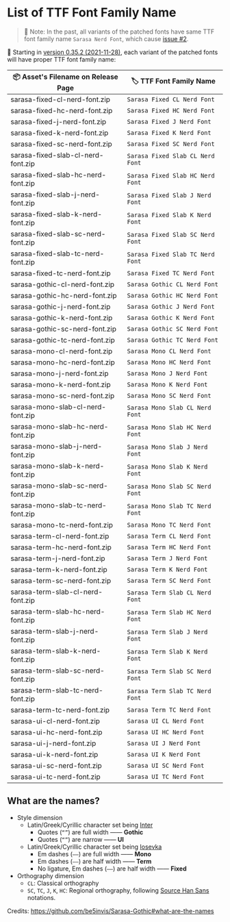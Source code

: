 # List of TTF Font Family Name

> 📝 Note: In the past, all variants of the patched fonts have same TTF font family name `Sarasa Nerd Font`, which cause [issue #2](https://github.com/jonz94/Sarasa-Gothic-Nerd-Fonts/issues/2).

📢 Starting in [version 0.35.2 (2021-11-28)](https://github.com/jonz94/Sarasa-Gothic-Nerd-Fonts/releases/tag/v0.35.2), each variant of the patched fonts will have proper TTF font family name:

| 📦 Asset's Filename on Release Page | 🏷️ TTF Font Family Name          |
| ----------------------------------- | -------------------------------- |
| sarasa-fixed-cl-nerd-font.zip       | `Sarasa Fixed CL Nerd Font`      |
| sarasa-fixed-hc-nerd-font.zip       | `Sarasa Fixed HC Nerd Font`      |
| sarasa-fixed-j-nerd-font.zip        | `Sarasa Fixed J Nerd Font`       |
| sarasa-fixed-k-nerd-font.zip        | `Sarasa Fixed K Nerd Font`       |
| sarasa-fixed-sc-nerd-font.zip       | `Sarasa Fixed SC Nerd Font`      |
| sarasa-fixed-slab-cl-nerd-font.zip  | `Sarasa Fixed Slab CL Nerd Font` |
| sarasa-fixed-slab-hc-nerd-font.zip  | `Sarasa Fixed Slab HC Nerd Font` |
| sarasa-fixed-slab-j-nerd-font.zip   | `Sarasa Fixed Slab J Nerd Font`  |
| sarasa-fixed-slab-k-nerd-font.zip   | `Sarasa Fixed Slab K Nerd Font`  |
| sarasa-fixed-slab-sc-nerd-font.zip  | `Sarasa Fixed Slab SC Nerd Font` |
| sarasa-fixed-slab-tc-nerd-font.zip  | `Sarasa Fixed Slab TC Nerd Font` |
| sarasa-fixed-tc-nerd-font.zip       | `Sarasa Fixed TC Nerd Font`      |
| sarasa-gothic-cl-nerd-font.zip      | `Sarasa Gothic CL Nerd Font`     |
| sarasa-gothic-hc-nerd-font.zip      | `Sarasa Gothic HC Nerd Font`     |
| sarasa-gothic-j-nerd-font.zip       | `Sarasa Gothic J Nerd Font`      |
| sarasa-gothic-k-nerd-font.zip       | `Sarasa Gothic K Nerd Font`      |
| sarasa-gothic-sc-nerd-font.zip      | `Sarasa Gothic SC Nerd Font`     |
| sarasa-gothic-tc-nerd-font.zip      | `Sarasa Gothic TC Nerd Font`     |
| sarasa-mono-cl-nerd-font.zip        | `Sarasa Mono CL Nerd Font`       |
| sarasa-mono-hc-nerd-font.zip        | `Sarasa Mono HC Nerd Font`       |
| sarasa-mono-j-nerd-font.zip         | `Sarasa Mono J Nerd Font`        |
| sarasa-mono-k-nerd-font.zip         | `Sarasa Mono K Nerd Font`        |
| sarasa-mono-sc-nerd-font.zip        | `Sarasa Mono SC Nerd Font`       |
| sarasa-mono-slab-cl-nerd-font.zip   | `Sarasa Mono Slab CL Nerd Font`  |
| sarasa-mono-slab-hc-nerd-font.zip   | `Sarasa Mono Slab HC Nerd Font`  |
| sarasa-mono-slab-j-nerd-font.zip    | `Sarasa Mono Slab J Nerd Font`   |
| sarasa-mono-slab-k-nerd-font.zip    | `Sarasa Mono Slab K Nerd Font`   |
| sarasa-mono-slab-sc-nerd-font.zip   | `Sarasa Mono Slab SC Nerd Font`  |
| sarasa-mono-slab-tc-nerd-font.zip   | `Sarasa Mono Slab TC Nerd Font`  |
| sarasa-mono-tc-nerd-font.zip        | `Sarasa Mono TC Nerd Font`       |
| sarasa-term-cl-nerd-font.zip        | `Sarasa Term CL Nerd Font`       |
| sarasa-term-hc-nerd-font.zip        | `Sarasa Term HC Nerd Font`       |
| sarasa-term-j-nerd-font.zip         | `Sarasa Term J Nerd Font`        |
| sarasa-term-k-nerd-font.zip         | `Sarasa Term K Nerd Font`        |
| sarasa-term-sc-nerd-font.zip        | `Sarasa Term SC Nerd Font`       |
| sarasa-term-slab-cl-nerd-font.zip   | `Sarasa Term Slab CL Nerd Font`  |
| sarasa-term-slab-hc-nerd-font.zip   | `Sarasa Term Slab HC Nerd Font`  |
| sarasa-term-slab-j-nerd-font.zip    | `Sarasa Term Slab J Nerd Font`   |
| sarasa-term-slab-k-nerd-font.zip    | `Sarasa Term Slab K Nerd Font`   |
| sarasa-term-slab-sc-nerd-font.zip   | `Sarasa Term Slab SC Nerd Font`  |
| sarasa-term-slab-tc-nerd-font.zip   | `Sarasa Term Slab TC Nerd Font`  |
| sarasa-term-tc-nerd-font.zip        | `Sarasa Term TC Nerd Font`       |
| sarasa-ui-cl-nerd-font.zip          | `Sarasa UI CL Nerd Font`         |
| sarasa-ui-hc-nerd-font.zip          | `Sarasa UI HC Nerd Font`         |
| sarasa-ui-j-nerd-font.zip           | `Sarasa UI J Nerd Font`          |
| sarasa-ui-k-nerd-font.zip           | `Sarasa UI K Nerd Font`          |
| sarasa-ui-sc-nerd-font.zip          | `Sarasa UI SC Nerd Font`         |
| sarasa-ui-tc-nerd-font.zip          | `Sarasa UI TC Nerd Font`         |

## What are the names?

- Style dimension
  - Latin/Greek/Cyrillic character set being [Inter](https://github.com/rsms/inter)
    - Quotes (`“”`) are full width —— **Gothic**
    - Quotes (`“”`) are narrow —— **UI**
  - Latin/Greek/Cyrillic character set being [Iosevka](https://github.com/be5invis/Iosevka)
    - Em dashes (`——`) are full width —— **Mono**
    - Em dashes (`——`) are half width —— **Term**
    - No ligature, Em dashes (`——`) are half width —— **Fixed**
- Orthography dimension
  - `CL`: Classical orthography
  - `SC`, `TC`, `J`, `K`, `HC`: Regional orthography, following [Source Han Sans](https://github.com/adobe-fonts/source-han-sans) notations.

Credits: https://github.com/be5invis/Sarasa-Gothic#what-are-the-names
